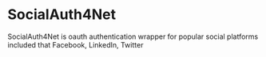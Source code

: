 SocialAuth4Net
==============

SocialAuth4Net is oauth authentication wrapper for popular social platforms included that Facebook, LinkedIn, Twitter